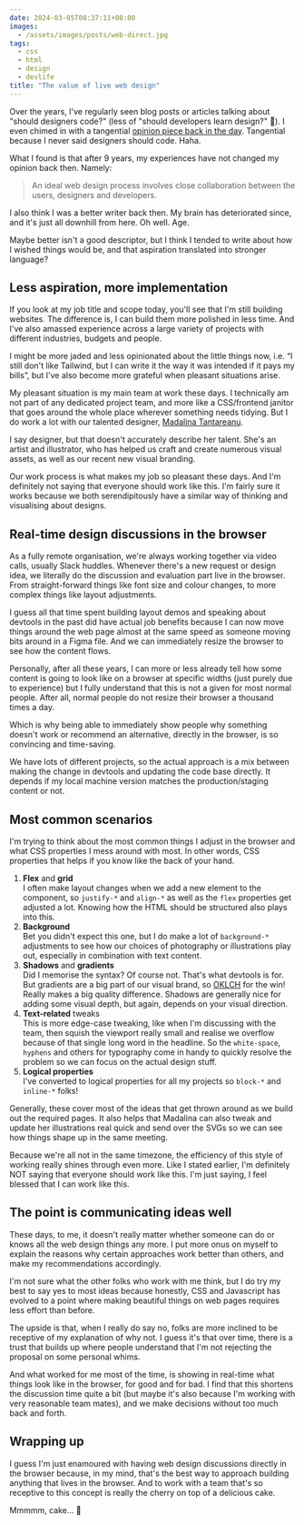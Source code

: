 ```yaml
---
date: 2024-03-05T08:37:11+08:00
images:
  - /assets/images/posts/web-direct.jpg
tags:
  - css
  - html
  - design
  - devlife
title: "The value of live web design"
---
```


Over the years, I've regularly seen blog posts or articles talking about "should designers code?" (less of "should developers learn design?" <span class="emoji" role="img" tabindex="0" aria-label="person shrugging">&#x1F937;</span>). I even chimed in with a tangential [opinion piece back in the day](/blog/a-better-web-design-process). Tangential because I never said designers should code. Haha.

What I found is that after 9 years, my experiences have not changed my opinion back then. Namely:

> An ideal web design process involves close collaboration between the users, designers and developers.

I also think I was a better writer back then. My brain has deteriorated since, and it's just all downhill from here. Oh well. Age.

Maybe better isn't a good descriptor, but I think I tended to write about how I wished things would be, and that aspiration translated into stronger language?

## Less aspiration, more implementation

If you look at my job title and scope today, you'll see that I'm still building websites. The difference is, I can build them more polished in less time. And I've also amassed experience across a large variety of projects with different industries, budgets and people.

I might be more jaded and less opinionated about the little things now, i.e. “I still don't like Tailwind, but I can write it the way it was intended if it pays my bills”, but I've also become more grateful when pleasant situations arise.

My pleasant situation is my main team at work these days. I technically am not part of any dedicated project team, and more like a CSS/frontend janitor that goes around the whole place wherever something needs tidying. But I do work a lot with our talented designer, [Madalina Tantareanu](https://www.madalinatantareanu.com/).

I say designer, but that doesn't accurately describe her talent. She's an artist and illustrator, who has helped us craft and create numerous visual assets, as well as our recent new visual branding.

Our work process is what makes my job so pleasant these days. And I'm definitely not saying that everyone should work like this. I'm fairly sure it works because we both serendipitously have a similar way of thinking and visualising about designs.

## Real-time design discussions in the browser

As a fully remote organisation, we're always working together via video calls, usually Slack huddles. Whenever there's a new request or design idea, we literally do the discussion and evaluation part live in the browser. From straight-forward things like font size and colour changes, to more complex things like layout adjustments.

I guess all that time spent building layout demos and speaking about devtools in the past did have actual job benefits because I can now move things around the web page almost at the same speed as someone moving bits around in a Figma file. And we can immediately resize the browser to see how the content flows.

Personally, after all these years, I can more or less already tell how some content is going to look like on a browser at specific widths (just purely due to experience) but I fully understand that this is not a given for most normal people. After all, normal people do not resize their browser a thousand times a day.

Which is why being able to immediately show people why something doesn't work or recommend an alternative, directly in the browser, is so convincing and time-saving.

We have lots of different projects, so the actual approach is a mix between making the change in devtools and updating the code base directly. It depends if my local machine version matches the production/staging content or not.

## Most common scenarios

I'm trying to think about the most common things I adjust in the browser and what CSS properties I mess around with most. In other words, CSS properties that helps if you know like the back of your hand.

1. **Flex** and **grid**  
   I often make layout changes when we add a new element to the component, so `justify-*` and `align-*` as well as the `flex` properties get adjusted a lot. Knowing how the HTML should be structured also plays into this.
1. **Background**  
   Bet you didn't expect this one, but I do make a lot of `background-*` adjustments to see how our choices of photography or illustrations play out, especially in combination with text content.
1. **Shadows** and **gradients**  
   Did I memorise the syntax? Of course not. That's what devtools is for. But gradients are a big part of our visual brand, so [OKLCH](https://oklch.com/) for the win! Really makes a big quality difference. Shadows are generally nice for adding some visual depth, but again, depends on your visual direction.
1. **Text-related** tweaks  
   This is more edge-case tweaking, like when I'm discussing with the team, then squish the viewport really small and realise we overflow because of that single long word in the headline. So the `white-space`, `hyphens` and others for typography come in handy to quickly resolve the problem so we can focus on the actual design stuff.
1. **Logical properties**  
   I've converted to logical properties for all my projects so `block-*` and `inline-*` folks!

Generally, these cover most of the ideas that get thrown around as we build out the required pages. It also helps that Madalina can also tweak and update her illustrations real quick and send over the SVGs so we can see how things shape up in the same meeting.

Because we're all not in the same timezone, the efficiency of this style of working really shines through even more. Like I stated earlier, I'm definitely NOT saying that everyone should work like this. I'm just saying, I feel blessed that I can work like this.

## The point is communicating ideas well

These days, to me, it doesn't really matter whether someone can do or knows all the web design things any more. I put more onus on myself to explain the reasons why certain approaches work better than others, and make my recommendations accordingly.

I'm not sure what the other folks who work with me think, but I do try my best to say yes to most ideas because honestly, CSS and Javascript has evolved to a point where making beautiful things on web pages requires less effort than before.

The upside is that, when I really do say no, folks are more inclined to be receptive of my explanation of why not. I guess it's that over time, there is a trust that builds up where people understand that I'm not rejecting the proposal on some personal whims.

And what worked for me most of the time, is showing in real-time what things look like in the browser, for good and for bad. I find that this shortens the discussion time quite a bit (but maybe it's also because I'm working with very reasonable team mates), and we make decisions without too much back and forth.

## Wrapping up

I guess I'm just enamoured with having web design discussions directly in the browser because, in my mind, that's the best way to approach building anything that lives in the browser. And to work with a team that's so receptive to this concept is really the cherry on top of a delicious cake.

Mmmmm, cake… <span class="emoji" role="img" tabindex="0" aria-label="shortcake">&#x1F370;</span>
